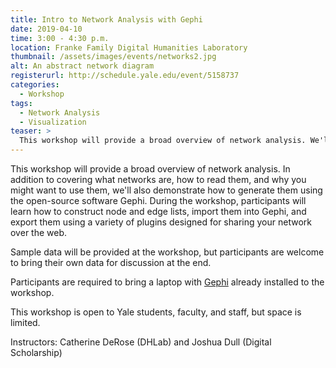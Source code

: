 ```yaml
---
title: Intro to Network Analysis with Gephi
date: 2019-04-10
time: 3:00 - 4:30 p.m.
location: Franke Family Digital Humanities Laboratory
thumbnail: /assets/images/events/networks2.jpg
alt: An abstract network diagram
registerurl: http://schedule.yale.edu/event/5158737
categories:
  - Workshop
tags:
  - Network Analysis
  - Visualization
teaser: >
  This workshop will provide a broad overview of network analysis. We'll cover what networks are, how you can interpret them, and why you might want to use them in your research.
---
```

This workshop will provide a broad overview of network analysis. In addition to covering what networks are, how to read them, and why you might want to use them, we'll also demonstrate how to generate them using the open-source software Gephi. During the workshop, participants will learn how to construct node and edge lists, import them into Gephi, and export them using a variety of plugins designed for sharing your network over the web.

Sample data will be provided at the workshop, but participants are welcome to bring their own data for discussion at the end.

Participants are required to bring a laptop with <a href='https://gephi.org/' target='_blank'>Gephi</a> already installed to the workshop.

This workshop is open to Yale students, faculty, and staff, but space is limited.

Instructors: Catherine DeRose (DHLab) and Joshua Dull (Digital Scholarship)
